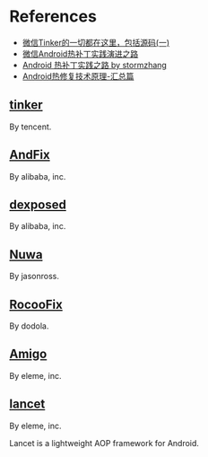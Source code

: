 # References

- [微信Tinker的一切都在这里，包括源码(一)](http://mp.weixin.qq.com/s?__biz=MzAwNDY1ODY2OQ==&mid=2649286384&idx=1&sn=f1aff31d6a567674759be476bcd12549&scene=0#rd&utm_source=tuicool&utm_medium=referral)
- [微信Android热补丁实践演进之路](http://mp.weixin.qq.com/s?__biz=MzAwNDY1ODY2OQ==&mid=2649286306&idx=1&sn=d6b2865e033a99de60b2d4314c6e0a25&scene=21#wechat_redirect)
- [Android 热补丁实践之路 by stormzhang](http://stormzhang.com/2016/11/02/android-hotfix-practice/)
- [Android热修复技术原理-汇总篇](https://github.com/PopFisher/FavoriteForAndroid/blob/master/Android%E7%83%AD%E4%BF%AE%E5%A4%8D%E6%8A%80%E6%9C%AF%E5%8E%9F%E7%90%86%EF%BC%88%E6%9C%80%E6%96%B0%E6%9C%80%E5%85%A8%EF%BC%89.md)

## [tinker](https://github.com/Tencent/tinker)

By tencent.

## [AndFix](https://github.com/alibaba/AndFix)

By alibaba, inc.

## [dexposed](https://github.com/alibaba/dexposed)

By alibaba, inc.

## [Nuwa](https://github.com/jasonross/Nuwa)

By jasonross.

## [RocooFix](https://github.com/dodola/RocooFix)

By dodola.

## [Amigo](https://github.com/eleme/Amigo)

By eleme, inc.

## [lancet](https://github.com/eleme/lancet)

By eleme, inc.

Lancet is a lightweight AOP framework for Android.

